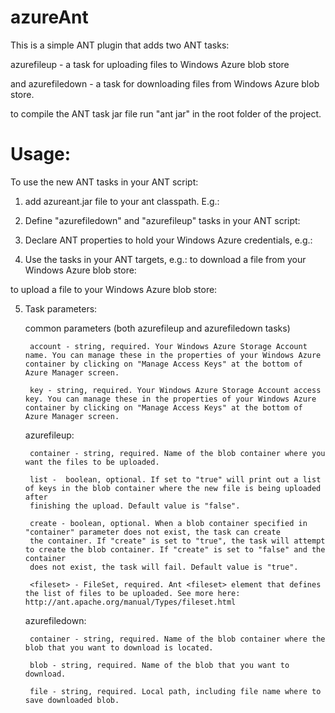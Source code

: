 azureAnt
========

This is a simple ANT plugin that adds two ANT tasks:

azurefileup - a task for uploading files to Windows Azure blob store 

and 
azurefiledown - a task for downloading files from Windows Azure blob store. 

to compile the ANT task jar file run "ant jar" in the root folder of the project.

Usage:
========
To use the new ANT tasks in your ANT script:

1. add azureant.jar file to your ant classpath. E.g.: 

    <path id="java.myproject.classpath">
        <pathelement location="${build.classes}"/>
        <fileset dir="somefolder">
        	<include name="azureant.jar" />
        </fileset>    	
    </path>
    
2. Define "azurefiledown" and "azurefileup" tasks in your ANT script:

<taskdef name="azurefileup" classname="org.citybot.ant.AzureBlobFileUpload" >
     	<classpath>
			<path refid="java.myproject.classpath" />
		</classpath>
</taskdef>

<taskdef name="azurefiledown" classname="org.citybot.ant.AzureBlobFileDownload" >
       	<classpath>
			<path refid="java.myproject.classpath" />
		</classpath>
</taskdef>   

3. Declare ANT properties to hold your Windows Azure credentials, e.g.:

	<property name="azure.key" value="averylongsequenceofcharactersthatisyourazurekey" />
	<property name="azure.account" value="azureant" />
	<property name="azure.container" value="testfiles" />
	

4. Use the tasks in your ANT targets, e.g.: 
to download a file from your Windows Azure blob store:

<azurefiledown file="testfiles/azureanttest_download.txt" blob="azureanttest.txt" 
container="${azure.container}" account="${azure.account}" key="${azure.key}"/>

to upload a file to your Windows Azure blob store:

<azurefileup container="${azure.container}" list="true" create="true" account="${azure.account}" key="${azure.key}">
    <fileset dir="${env.HOME}/somefilesIwantToUpload" includes="*" />
</azurefileup>


5. Task parameters:

    common parameters (both azurefileup and azurefiledown tasks)
        
        account - string, required. Your Windows Azure Storage Account name. You can manage these in the properties of your Windows Azure container by clicking on "Manage Access Keys" at the bottom of Azure Manager screen.
        
        key - string, required. Your Windows Azure Storage Account access key. You can manage these in the properties of your Windows Azure container by clicking on "Manage Access Keys" at the bottom of Azure Manager screen.
    
    azurefileup:
    
        container - string, required. Name of the blob container where you want the files to be uploaded.
        
        list -  boolean, optional. If set to "true" will print out a list of keys in the blob container where the new file is being uploaded after 
        finishing the upload. Default value is "false".
        
        create - boolean, optional. When a blob container specified in "container" parameter does not exist, the task can create
        the container. If "create" is set to "true", the task will attempt to create the blob container. If "create" is set to "false" and the container
        does not exist, the task will fail. Default value is "true".
        
        <fileset> - FileSet, required. Ant <fileset> element that defines the list of files to be uploaded. See more here: http://ant.apache.org/manual/Types/fileset.html
        
    azurefiledown:
    
        container - string, required. Name of the blob container where the blob that you want to download is located.
        
        blob - string, required. Name of the blob that you want to download.
        
        file - string, required. Local path, including file name where to save downloaded blob.

        
           
        
        
